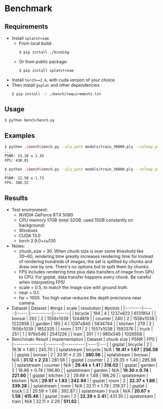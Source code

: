 # Benchmark

## Requirements
- Install `splatstream`
  - From local build:
    ```bash
    $ pip install ./binding
    ```
  - Or from public package:
    ```bash
    $ pip install splatstream
    ```
- Install `torch>=2.6`, with cuda version of your choice.
- Then install `gsplat` and other dependencies
  ```bash
  $ pip install -r ./bench/requirements.txt
  ```

## Usage
```bash
$ python bench/bench.py
```

## Examples
```bash
$ python .\bench\bench.py --ply_path models/train_30000.ply --colmap_path models/tandt_db/tandt/train --scale 0.5 --target splatstream --first 20
...
PSNR: 23.20 ± 1.35
FPS: 438.01

$ python .\bench\bench.py --ply_path models/train_30000.ply --colmap_path models/tandt_db/tandt/train --scale 0.5 --target gsplat --first 20 --chunk_size 10
...
PSNR: 22.50 ± 1.73
FPS: 380.52
```

## Results
- Test environment:
  - NVIDIA GeForce RTX 5080
  - CPU memory 17GB (total 32GB, used 15GB constantly on background)
  - Windows
  - CUDA 13.0
  - torch 2.9.0+cu130
- Notes:
  - chunk_size = 30. When chunk size is over some threshold like 30~60, rendering time greatly increases rendering time for 
    Instead of rendering hundreds of images, the set is splitted by chunks and draw one by one.
    There's no options but to split them by chunks.
  - FPS includes rendering time plus data transfers of image from GPU to CPU.
    For gsplat, data transfer happens every chunk.
    Be careful when interpreting FPS!
  - scale = 0.5, to match the image size with ground truth.
  - near = 0.1.
  - far = 1000. Too high value reduces the depth precisions near camera.
- Dataset
  | Dataset | #imgs | scale | resolution | #points |
  |:--------|:-----:|:-----:|:----------:|:-------:|
  | bicycle | 194   |     4 |   1237x822 | 6131954 |
  | bonsai  | 292   |     2 |  1559x1039 | 1244819 |
  | counter | 240   |     2 |  1558x1038 | 1222956 |
  | garden  | 185   |     4 |   1297x840 | 5834784 |
  | kitchen | 279   |     2 |  1558x1039 | 1852335 |
  | room    | 311   |     2 |  1557x1038 | 1593376 |
  | truck   | 251   |     1 |    979x546 | 2541226 |
  | train   | 301   |     1 |    980x545 | 1026508 |
- Benchmakr Result
  | Implementation | Dataset | chunk size | PSNR | FPS |
  |:---------------|:--------|:----------:|:----:|:---:|
  | gsplat      | bicycle |  2  |   19.18 ± 1.60   |    245.70   |
  | splatstream | bicycle | N/A | **19.41 ± 1.67** |  **256.59** |
  | gsplat      | bonsai  |  2  |   30.91 ± 2.35   |  **380.56** |
  | splatstream | bonsai  | N/A | **31.12 ± 2.23** |    281.56   |
  | gsplat      | counter |  2  |   29.35 ± 1.40   |    295.98   |
  | splatstream | counter | N/A | **29.44 ± 1.41** |  **318.02** |
  | gsplat      | garden  |  2  |   18.96 ± 0.74   |    196.80   |
  | splatstream | garden  | N/A | **19.30 ± 0.74** |  **221.60** |
  | gsplat      | kitchen |  2  |   29.69 ± 1.88   |    186.26   |
  | splatstream | kitchen | N/A | **29.97 ± 1.83** |  **242.94** |
  | gsplat      | room    |  2  | **32.37 ± 1.88** |  **339.28** |
  | splatstream | room    | N/A |   32.11 ± 1.78   |    319.37   |
  | gsplat      | truck   |  2  |   20.59 ± 1.66   |    392.87   |
  | splatstream | truck   | N/A | **20.67 ± 1.58** |  **415.46** |
  | gsplat      | train   |  2  | **22.29 ± 2.41** |    431.35   |
  | splatstream | train   | N/A |   22.11 ± 2.29   |  **511.62** |
